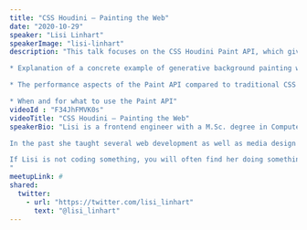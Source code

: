 ```yaml
---
title: "CSS Houdini – Painting the Web"
date: "2020-10-29"
speaker: "Lisi Linhart"
speakerImage: "lisi-linhart"
description: "This talk focuses on the CSS Houdini Paint API, which gives us the flexibility to extend the browser's render engine with JavaScript. We will focus on the following points:

* Explanation of a concrete example of generative background painting with CSS

* The performance aspects of the Paint API compared to traditional CSS

* When and for what to use the Paint API"
videoId : "F34JhFMVK0s"
videoTitle: "CSS Houdini – Painting the Web"
speakerBio: "Lisi is a frontend engineer with a M.Sc. degree in Computer Science. Additional to her background in media technology & design, she has a passion for creating better experiences for anyone using the web. She currently works at Storyblok, remotely from Salzburg, Austria.

In the past she taught several web development as well as media design classes at an university, where she got to work closely with students from different backgrounds. Since then she enjoys teaching developers and helping make the web platform better, either by running workshops at conferences or creating technical content on her blog.

If Lisi is not coding something, you will often find her doing something creative or learning something new, like creating something with wood or arduinos.
"
meetupLink: #
shared:
  twitter:
    - url: "https://twitter.com/lisi_linhart"
      text: "@lisi_linhart"
---
```

